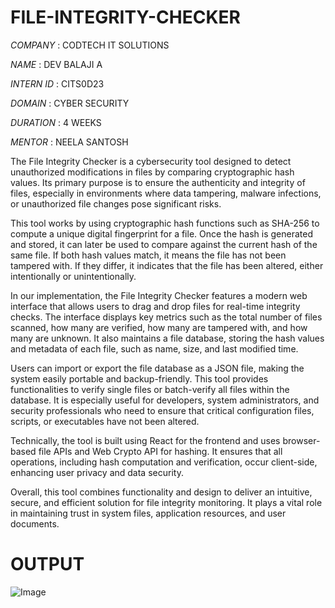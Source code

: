 # FILE-INTEGRITY-CHECKER

*COMPANY*    :    CODTECH IT SOLUTIONS

*NAME*       :    DEV BALAJI A

*INTERN ID*  :    CITS0D23

*DOMAIN*     :    CYBER SECURITY

*DURATION*   :    4 WEEKS

*MENTOR*     :    NEELA SANTOSH


The File Integrity Checker is a cybersecurity tool designed to detect unauthorized modifications in files by comparing cryptographic hash values. Its primary purpose is to ensure the authenticity and integrity of files, especially in environments where data tampering, malware infections, or unauthorized file changes pose significant risks.

This tool works by using cryptographic hash functions such as SHA-256 to compute a unique digital fingerprint for a file. Once the hash is generated and stored, it can later be used to compare against the current hash of the same file. If both hash values match, it means the file has not been tampered with. If they differ, it indicates that the file has been altered, either intentionally or unintentionally.

In our implementation, the File Integrity Checker features a modern web interface that allows users to drag and drop files for real-time integrity checks. The interface displays key metrics such as the total number of files scanned, how many are verified, how many are tampered with, and how many are unknown. It also maintains a file database, storing the hash values and metadata of each file, such as name, size, and last modified time.

Users can import or export the file database as a JSON file, making the system easily portable and backup-friendly. This tool provides functionalities to verify single files or batch-verify all files within the database. It is especially useful for developers, system administrators, and security professionals who need to ensure that critical configuration files, scripts, or executables have not been altered.

Technically, the tool is built using React for the frontend and uses browser-based file APIs and Web Crypto API for hashing. It ensures that all operations, including hash computation and verification, occur client-side, enhancing user privacy and data security.

Overall, this tool combines functionality and design to deliver an intuitive, secure, and efficient solution for file integrity monitoring. It plays a vital role in maintaining trust in system files, application resources, and user documents.


# OUTPUT

![Image](https://github.com/user-attachments/assets/8a695a8e-fb06-4035-9821-1ee58fdec4e4)
